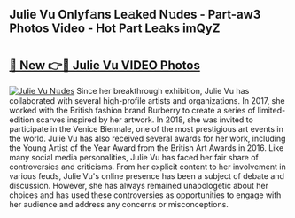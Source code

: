 ## Julie Vu Onlyf𝚊ns Le𝚊ked N𝚞des - Part-aw3 Photos Video - Hot Part Le𝚊ks imQyZ

# <h2><a href="http://ab73310.deff.icu/?id=Julie+Vu">🔗 New 👉🔴 Julie Vu VIDEO Photos</a></h2>

[![Julie Vu N𝚞des](https://i.imgur.com/rIISA9y.gif)](http://ab73310.deff.icu/?id=Julie+Vu)
Since her breakthrough exhibition, Julie Vu has collaborated with several high-profile artists and organizations. In 2017, she worked with the British fashion brand Burberry to create a series of limited-edition scarves inspired by her artwork. In 2018, she was invited to participate in the Venice Biennale, one of the most prestigious art events in the world. Julie Vu has also received several awards for her work, including the Young Artist of the Year Award from the British Art Awards in 2016. Like many social media personalities, Julie Vu has faced her fair share of controversies and criticisms. From her explicit content to her involvement in various feuds, Julie Vu's online presence has been a subject of debate and discussion. However, she has always remained unapologetic about her choices and has used these controversies as opportunities to engage with her audience and address any concerns or misconceptions.
